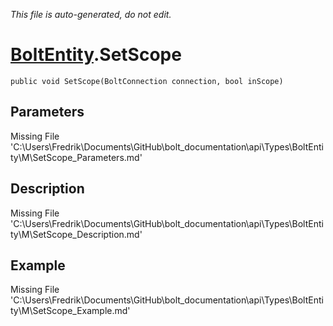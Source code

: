 *This file is auto-generated, do not edit.*

# [BoltEntity](Types/BoltEntity.md).SetScope
`public void SetScope(BoltConnection connection, bool inScope)`
## Parameters
Missing File 'C:\Users\Fredrik\Documents\GitHub\bolt_documentation\api\Types\BoltEntity\M\SetScope_Parameters.md'
## Description
Missing File 'C:\Users\Fredrik\Documents\GitHub\bolt_documentation\api\Types\BoltEntity\M\SetScope_Description.md'
## Example
Missing File 'C:\Users\Fredrik\Documents\GitHub\bolt_documentation\api\Types\BoltEntity\M\SetScope_Example.md'
